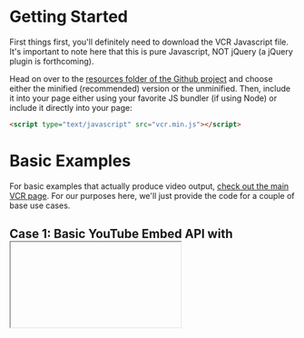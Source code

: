 # Getting Started

First things first, you'll definitely need to download the VCR Javascript file. It's important to note here that this is pure Javascript, NOT jQuery (a jQuery plugin is forthcoming). 

Head on over to the [resources folder of the Github project](https://github.com/pcanella/vcr/tree/master/resources) and choose either the minified (recommended) version or the unminified. Then, include it into your page either using your favorite JS bundler (if using Node) or include it directly into your page:

```html
<script type="text/javascript" src="vcr.min.js"></script>
```


# Basic Examples

For basic examples that actually produce video output, [check out the main VCR page](http://pcanella.github.io/vcr/demo). For our purposes here, we'll just provide the code for a couple of base use cases.

## Case 1: Basic YouTube Embed API with <iframe>

If we want to just grab an embed iframe from YouTube, simply go to YouTube, grab your favorite video embed ([not sure how?](https://support.google.com/youtube/answer/171780?hl=en)) and paste it into your document. 

```html
<iframe id="vcrPlayer" width="560" height="315"
src="https://www.youtube.com/embed/IyuUWOnS9BY"
frameborder="0" allowfullscreen></iframe>
```

Then, using the power of your new VCR library, add an ID to your iframe (I've already done it above) and instantiate a new VCR object like so:

```
var vcr = new vcr('vcrPlayer');

// Then, let's play the video!
vcr.player.addEventListener('vcr:ready', function(){
    vcr.play();
});


```

and there! That's the really simple example. 


#I am too lazy to get the embed code, or don't want to embed an iframe myself, is there another way?

There SURE IS! With VCR, you can do something like 

```javascript
var vcr = new vcr({
// if you leave el blank, we generate an ID for you!
    'el': 'customId', 
    'url': 'https://www.youtube.com/watch?v=OQBMQ_2x8Pc',
    'appendTo': '.whateverSelectorYouWant'
})

```
Note: This will work with vimeo and youtube URLs only.


##Wait a second, I want autoplay, can't I enable that with YouTube/Vimeo's URL parameters?

Glad you asked! Of course you can. VCR accepts two objects, a config object and an options object. In order words:
```
// first object is configs: el, url and append/prepend functions 
// (check the docs for more information)

// The second is options; feel free to put your URL parameters here!
var vcr = new vcr({el:'testPlayer'}, {parameters:{'autoplay': 1, rel:1}});
```

*For reference:*
* [YouTube URL Parameters](https://developers.google.com/youtube/player_parameters?hl=en#Parameters)
* [Vimeo URL Parameters](https://developer.vimeo.com/player/embedding#universal-parameters)
* Complete list of valid config and options properties


**NOTE:** When instantiating a VCR instance, we will automatically add the correct url parameter to enable the proper JS API and add it to your site as necessary.
